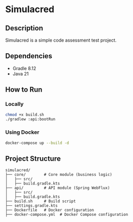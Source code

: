 # Simulacred

## Description
Simulacred is a simple code assessment test project.

## Dependencies
- Gradle 8.12
- Java 21

## How to Run

### Locally
```sh
chmod +x build.sh
./gradlew :api:bootRun
```

### Using Docker
```sh
docker-compose up --build -d
```

## Project Structure
```
simulacred/
├── core/        # Core module (business logic)
│   ├── src/
│   ├── build.gradle.kts
├── api/         # API module (Spring WebFlux)
│   ├── src/
│   ├── build.gradle.kts
├── build.sh     # Build script
├── settings.gradle.kts
├── Dockerfile   # Docker configuration
├── docker-compose.yml  # Docker Compose configuration
```
